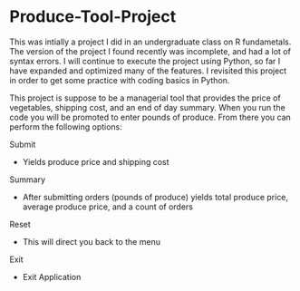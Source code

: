 # Produce-Tool-Project

This was intially a project I did in an undergraduate class on R fundametals. 
The version of the project I found recently was incomplete, and had a lot of syntax errors.
I will continue to execute the project using Python, so far I have expanded and optimized many of the features.
I revisited this project in order to get some practice with coding basics in Python.

This project is suppose to be a managerial tool that provides the price of vegetables, shipping cost, and an end of day summary.
When you run the code you will be promoted to enter pounds of produce. From there you can perform the following options:

Submit
- Yields produce price and shipping cost

Summary
- After submitting orders (pounds of produce) yields total produce price, average produce price, and a count of orders

Reset
- This will direct you back to the menu

Exit
- Exit Application


